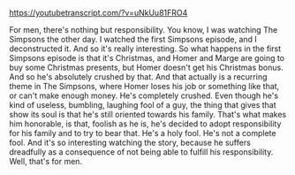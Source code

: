 https://youtubetranscript.com/?v=uNkUu81FRO4

 For men, there's nothing but responsibility. You know, I was watching The Simpsons the other day. I watched the first Simpsons episode, and I deconstructed it. And so it's really interesting. So what happens in the first Simpsons episode is that it's Christmas, and Homer and Marge are going to buy some Christmas presents, but Homer doesn't get his Christmas bonus. And so he's absolutely crushed by that. And that actually is a recurring theme in The Simpsons, where Homer loses his job or something like that, or can't make enough money. He's completely crushed. Even though he's kind of useless, bumbling, laughing fool of a guy, the thing that gives that show its soul is that he's still oriented towards his family. That's what makes him honorable, is that, foolish as he is, he's decided to adopt responsibility for his family and to try to bear that. He's a holy fool. He's not a complete fool. And it's so interesting watching the story, because he suffers dreadfully as a consequence of not being able to fulfill his responsibility. Well, that's for men.